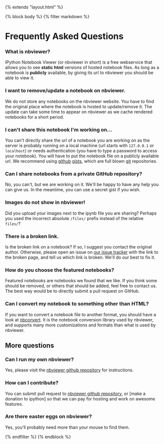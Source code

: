 {% extends "layout.html" %}

{% block body %}
{% filter markdown %}

# Frequently Asked Questions

### What is nbviewer?

IPython Notebook Viewer (or nbviewer in short) is a free webservice that allows you
to see **static html** versions of hosted notebook files.
As long as a notebook is **publicly** available,
by giving its url to nbviewer you should be able to view it.

### I want to remove/update a notebook on nbviewer.

We do not store any notebooks on the nbviewer website.
You have to find the original place where the notebook is hosted to update/remove it.
The update can take some time to appear on nbviewer as we cache rendered
notebooks for a short period.

### I can't share this notebook I'm working on...

You can't directly share the url of a notebook you are working on as the server is
probably running on a local machine (url starts with `127.0.0.1` or `localhost`)
or needs authentication (you have to type a password to access your notebook).
You will have to put the notebook file on a publicly available url.
We recommend using [github](https://github.com) [gists](https://gist.github.com),
which are full blown [git](http://git-scm.com/) repositories.

### Can I share notebooks from a private GitHub repository?

No, you can't, but we are working on it. We'll be happy to have any help you can give us.
In the meantime, you can use a secret gist if you wish.

### Images do not show in nbviewer!

Did you upload your images next to the ipynb file you are sharing? Perhaps
you used the incorrect absolute `/files/` prefix instead of the relative `files/`?

### There is a broken link.

Is the broken link on a notebook? If so, I suggest you contact the original author.
Otherwise, please open an issue on [our issue tracker](https://github.com/ipython/nbviewer/issues)
with the link to the broken page, and tell us which link is broken.
We'll do our best to fix it.

### How do you choose the featured notebooks?

Featured notebooks are notebooks we found that we like. If you think some
should be removed, or others that should be added, feel free to contact us.
The best way would be to directly submit a pull request on GitHub.

### Can I convert my notebook to something other than HTML?

If you want to convert a notebook file to another format,
you should have a look at [nbconvert](https://github.com/ipython/nbconvert).
It is the notebook conversion library used by nbviewer,
and supports many more customizations and formats than what is used by nbviewer.

## More questions

### Can I run my own nbviewer?

Yes, please visit the [nbviewer github repository](https://github.com/ipython/nbviewer) for instructions.

### How can I contribute?

You can submit pull request to [nbviewer github repository](https://github.com/ipython/nbviewer),
or [make a donation to ipython] so that we can pay for hosting and work on awesome features.

### Are there easter eggs on nbviewer?

Yes, you'll probably need more than your mouse to find them.


{% endfilter %}
{% endblock %}
